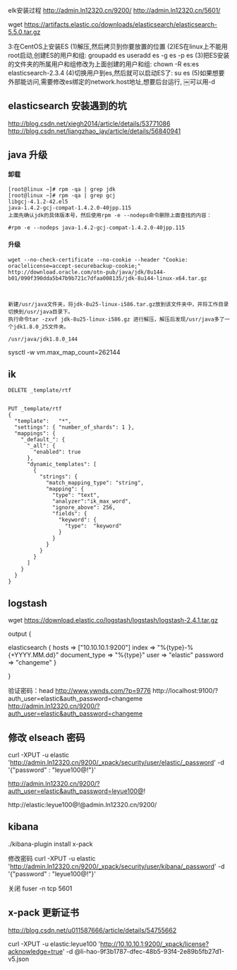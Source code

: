 elk安装过程
http://admin.ln12320.cn/9200/
http://admin.ln12320.cn/5601/


wget https://artifacts.elastic.co/downloads/elasticsearch/elasticsearch-5.5.0.tar.gz

3:在CentOS上安装ES 
(1)解压,然后拷贝到你要放置的位置
 (2)ES在linux上不能用root启动,创建ES的用户和组:
groupadd es
useradd es -g es -p es 
(3)把ES安装的文件夹的所属用户和组修改为上面创建的用户和组:
chown -R es:es elasticsearch-2.3.4 
(4)切换用户到es,然后就可以启动ES了: su es 
(5)如果想要外部能访问,需要修改es绑定的network.host地址,想要后台运行,
￼可以用-d

## elasticsearch 安装遇到的坑


http://blog.csdn.net/xiegh2014/article/details/53771086
http://blog.csdn.net/liangzhao_jay/article/details/56840941

## java 升级
#### 卸载
```
[root@linux ~]# rpm -qa | grep jdk
[root@linux ~]# rpm -qa | grep gcj
libgcj-4.1.2-42.el5
java-1.4.2-gcj-compat-1.4.2.0-40jpp.115
上面先确认jdk的具体版本号，然后使用rpm -e --nodeps命令删除上面查找的内容：

#rpm -e --nodeps java-1.4.2-gcj-compat-1.4.2.0-40jpp.115
```

#### 升级
```
wget --no-check-certificate --no-cookie --header "Cookie: oraclelicense=accept-securebackup-cookie;" http://download.oracle.com/otn-pub/java/jdk/8u144-b01/090f390dda5b47b9b721c7dfaa008135/jdk-8u144-linux-x64.tar.gz



新建/usr/java文件夹，将jdk-8u25-linux-i586.tar.gz放到该文件夹中，并将工作目录切换到/usr/java目录下。
执行命令tar -zxvf jdk-8u25-linux-i586.gz 进行解压，解压后发现/usr/java多了一个jdk1.8.0_25文件夹。

/usr/java/jdk1.8.0_144

```

sysctl -w vm.max_map_count=262144





## ik
```
DELETE _template/rtf


PUT _template/rtf
{
  "template":   "*", 
  "settings": { "number_of_shards": 1 }, 
  "mappings": {
    "_default_": {
      "_all": { 
        "enabled": true
      },
      "dynamic_templates": [
        {
          "strings": { 
            "match_mapping_type": "string",
            "mapping": {
              "type": "text",
              "analyzer":"ik_max_word",
              "ignore_above": 256,
              "fields": {
                "keyword": {
                  "type":  "keyword"
                }
              }
            }
          }
        }
      ]
    }
  }
}
```


## logstash
wget https://download.elastic.co/logstash/logstash/logstash-2.4.1.tar.gz



output {


 elasticsearch {
        hosts => ["10.10.10.1:9200"]
        index => "%{type}-%{+YYYY.MM.dd}"
        document_type => "%{type}"
        user => "elastic"
        password => "changeme"
    }

}



验证密码：head
http://www.ywnds.com/?p=9776
http://localhost:9100/?auth_user=elastic&auth_password=changeme
http://admin.ln12320.cn/9200/?auth_user=elastic&auth_password=changeme

## 修改 elseach 密码
curl -XPUT -u elastic 'http://admin.ln12320.cn/9200/_xpack/security/user/elastic/_password' -d '{"password" : "leyue100@!"}'

http://admin.ln12320.cn/9200/?auth_user=elastic&auth_password=leyue100@!



http://elastic:leyue100@!@admin.ln12320.cn/9200/




## kibana
 ./kibana-plugin install x-pack

修改密码
curl -XPUT -u elastic 'http://admin.ln12320.cn/9200/_xpack/security/user/kibana/_password' -d '{"password" : "leyue100@!"}'

关闭
fuser -n tcp 5601


## x-pack 更新证书
http://blog.csdn.net/u011587666/article/details/54755662

curl -XPUT -u elastic:leyue100 'http://10.10.10.1:9200/_xpack/license?acknowledge=true' -d @li-hao-9f3b1787-dfec-48b5-93f4-2e89b5fb27d1-v5.json


